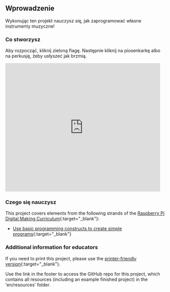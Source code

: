 ## Wprowadzenie

Wykonując ten projekt nauczysz się, jak zaprogramować własne instrumenty muzyczne!

### Co stworzysz

Aby rozpocząć, kliknij zieloną flagę. Następnie kliknij na piosenkarkę albo na perkusję, żeby usłyszeć jak brzmią.

<div class="scratch-preview">
  <iframe allowtransparency="true" width="485" height="402" src="https://scratch.mit.edu/projects/embed/26741186/?autostart=false" frameborder="0"></iframe>
</div>

### Czego się nauczysz

This project covers elements from the following strands of the [Raspberry Pi Digital Making Curriculum](http://rpf.io/curriculum){:target="_blank"}:

+ [Use basic programming constructs to create simple programs](https://www.raspberrypi.org/curriculum/programming/creator){:target="_blank"}

### Additional information for educators

If you need to print this project, please use the [printer-friendly version](https://projects.raspberrypi.org/en/projects/rock-band/print){:target="_blank"}.

Use the link in the footer to access the GitHub repo for this project, which contains all resources (including an example finished project) in the 'en/resources' folder.